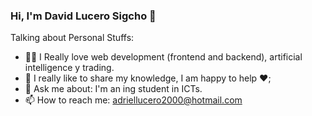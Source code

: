 ### Hi, I'm David Lucero Sigcho 👋


Talking about Personal Stuffs:

- 👩‍💻 I Really love web development (frontend and backend), artificial intelligence y trading.
- 💬 I really like to share my knowledge, I am happy to help ❤️;
- 💬 Ask me about: I'm an ing student in ICTs.
- 📫 How to reach me: adriellucero2000@hotmail.com

<!--
Here are some ideas to get you started:

- 🔭 I’m currently working on ...
- 🌱 I’m currently learning ...
- 👯 I’m looking to collaborate on ...
- 🤔 I’m looking for help with ...
- 😄 Pronouns: ...
- ⚡ Fun fact: ...
-->
